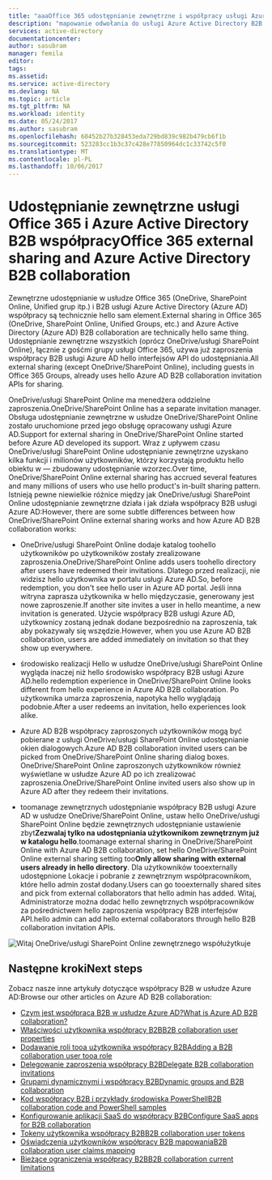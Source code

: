 ```yaml
---
title: "aaaOffice 365 udostępnianie zewnętrzne i współpracy usługi Azure Active Directory B2B | Dokumentacja firmy Microsoft"
description: "mapowanie odwołania do usługi Azure Active Directory B2B współpracy oświadczeń"
services: active-directory
documentationcenter: 
author: sasubram
manager: femila
editor: 
tags: 
ms.assetid: 
ms.service: active-directory
ms.devlang: NA
ms.topic: article
ms.tgt_pltfrm: NA
ms.workload: identity
ms.date: 05/24/2017
ms.author: sasubram
ms.openlocfilehash: 60452b27b328453eda729bd839c982b479cb6f1b
ms.sourcegitcommit: 523283cc1b3c37c428e77850964dc1c33742c5f0
ms.translationtype: MT
ms.contentlocale: pl-PL
ms.lasthandoff: 10/06/2017
---
```

# <a name="office-365-external-sharing-and-azure-active-directory-b2b-collaboration"></a><span data-ttu-id="0dc90-103">Udostępnianie zewnętrzne usługi Office 365 i Azure Active Directory B2B współpracy</span><span class="sxs-lookup"><span data-stu-id="0dc90-103">Office 365 external sharing and Azure Active Directory B2B collaboration</span></span>

<span data-ttu-id="0dc90-104">Zewnętrzne udostępnianie w usłudze Office 365 (OneDrive, SharePoint Online, Unified grup itp.) i B2B usługi Azure Active Directory (Azure AD) współpracy są technicznie hello sam element.</span><span class="sxs-lookup"><span data-stu-id="0dc90-104">External sharing in Office 365 (OneDrive, SharePoint Online, Unified Groups, etc.) and Azure Active Directory (Azure AD) B2B collaboration are technically hello same thing.</span></span> <span data-ttu-id="0dc90-105">Udostępnianie zewnętrzne wszystkich (oprócz OneDrive/usługi SharePoint Online), łącznie z gośćmi grupy usługi Office 365, używa już zaproszenia współpracy B2B usługi Azure AD hello interfejsów API do udostępniania.</span><span class="sxs-lookup"><span data-stu-id="0dc90-105">All external sharing (except OneDrive/SharePoint Online), including guests in Office 365 Groups, already uses hello Azure AD B2B collaboration invitation APIs for sharing.</span></span>

<span data-ttu-id="0dc90-106">OneDrive/usługi SharePoint Online ma menedżera oddzielne zaproszenia.</span><span class="sxs-lookup"><span data-stu-id="0dc90-106">OneDrive/SharePoint Online has a separate invitation manager.</span></span> <span data-ttu-id="0dc90-107">Obsługa udostępnianie zewnętrzne w usłudze OneDrive/SharePoint Online zostało uruchomione przed jego obsługę opracowany usługi Azure AD.</span><span class="sxs-lookup"><span data-stu-id="0dc90-107">Support for external sharing in OneDrive/SharePoint Online started before Azure AD developed its support.</span></span> <span data-ttu-id="0dc90-108">Wraz z upływem czasu OneDrive/usługi SharePoint Online udostępnianie zewnętrzne uzyskano kilka funkcji i milionów użytkowników, którzy korzystają produktu hello obiektu w — zbudowany udostępnianie wzorzec.</span><span class="sxs-lookup"><span data-stu-id="0dc90-108">Over time, OneDrive/SharePoint Online external sharing has accrued several features and many millions of users who use hello product's in-built sharing pattern.</span></span> <span data-ttu-id="0dc90-109">Istnieją pewne niewielkie różnice między jak OneDrive/usługi SharePoint Online udostępnianie zewnętrzne działa i jak działa współpracy B2B usługi Azure AD:</span><span class="sxs-lookup"><span data-stu-id="0dc90-109">However, there are some subtle differences between how OneDrive/SharePoint Online external sharing works and how Azure AD B2B collaboration works:</span></span>

- <span data-ttu-id="0dc90-110">OneDrive/usługi SharePoint Online dodaje katalog toohello użytkowników po użytkowników zostały zrealizowane zaproszenia.</span><span class="sxs-lookup"><span data-stu-id="0dc90-110">OneDrive/SharePoint Online adds users toohello directory after users have redeemed their invitations.</span></span> <span data-ttu-id="0dc90-111">Dlatego przed realizacji, nie widzisz hello użytkownika w portalu usługi Azure AD.</span><span class="sxs-lookup"><span data-stu-id="0dc90-111">So, before redemption, you don't see hello user in Azure AD portal.</span></span> <span data-ttu-id="0dc90-112">Jeśli inna witryna zaprasza użytkownika w hello międzyczasie, generowany jest nowe zaproszenie.</span><span class="sxs-lookup"><span data-stu-id="0dc90-112">If another site invites a user in hello meantime, a new invitation is generated.</span></span> <span data-ttu-id="0dc90-113">Użycie współpracy B2B usługi Azure AD, użytkownicy zostaną jednak dodane bezpośrednio na zaproszenia, tak aby pokazywały się wszędzie.</span><span class="sxs-lookup"><span data-stu-id="0dc90-113">However, when you use Azure AD B2B collaboration, users are added immediately on invitation so that they show up everywhere.</span></span>

- <span data-ttu-id="0dc90-114">środowisko realizacji Hello w usłudze OneDrive/usługi SharePoint Online wygląda inaczej niż hello środowisko współpracy B2B usługi Azure AD.</span><span class="sxs-lookup"><span data-stu-id="0dc90-114">hello redemption experience in OneDrive/SharePoint Online looks different from hello experience in Azure AD B2B collaboration.</span></span> <span data-ttu-id="0dc90-115">Po użytkownika umarza zaproszenia, napotyka hello wyglądają podobnie.</span><span class="sxs-lookup"><span data-stu-id="0dc90-115">After a user redeems an invitation, hello experiences look alike.</span></span>

- <span data-ttu-id="0dc90-116">Azure AD B2B współpracy zaproszonych użytkowników mogą być pobierane z usługi OneDrive/usługi SharePoint Online udostępnianie okien dialogowych.</span><span class="sxs-lookup"><span data-stu-id="0dc90-116">Azure AD B2B collaboration invited users can be picked from OneDrive/SharePoint Online sharing dialog boxes.</span></span> <span data-ttu-id="0dc90-117">OneDrive/SharePoint Online zaproszonych użytkowników również wyświetlane w usłudze Azure AD po ich zrealizować zaproszenia.</span><span class="sxs-lookup"><span data-stu-id="0dc90-117">OneDrive/SharePoint Online invited users also show up in Azure AD after they redeem their invitations.</span></span>

- <span data-ttu-id="0dc90-118">toomanage zewnętrznych udostępnianie współpracy B2B usługi Azure AD w usłudze OneDrive/SharePoint Online, ustaw hello OneDrive/usługi SharePoint Online będzie zewnętrznych udostępnianie ustawienie zbyt**Zezwalaj tylko na udostępniania użytkownikom zewnętrznym już w katalogu hello**.</span><span class="sxs-lookup"><span data-stu-id="0dc90-118">toomanage external sharing in OneDrive/SharePoint Online with Azure AD B2B collaboration, set hello OneDrive/SharePoint Online external sharing setting too**Only allow sharing with external users already in hello directory**.</span></span> <span data-ttu-id="0dc90-119">Dla użytkowników tooexternally udostępnione Lokacje i pobranie z zewnętrznym współpracownikom, które hello admin został dodany.</span><span class="sxs-lookup"><span data-stu-id="0dc90-119">Users can go tooexternally shared sites and pick from external collaborators that hello admin has added.</span></span> <span data-ttu-id="0dc90-120">Witaj, Administratorze można dodać hello zewnętrznych współpracowników za pośrednictwem hello zaproszenia współpracy B2B interfejsów API.</span><span class="sxs-lookup"><span data-stu-id="0dc90-120">hello admin can add hello external collaborators through hello B2B collaboration invitation APIs.</span></span>

![Witaj OneDrive/usługi SharePoint Online zewnętrznego współużytkuje](media/active-directory-b2b-o365-external-user/odsp-sharing-setting.png)

## <a name="next-steps"></a><span data-ttu-id="0dc90-122">Następne kroki</span><span class="sxs-lookup"><span data-stu-id="0dc90-122">Next steps</span></span>

<span data-ttu-id="0dc90-123">Zobacz nasze inne artykuły dotyczące współpracy B2B w usłudze Azure AD:</span><span class="sxs-lookup"><span data-stu-id="0dc90-123">Browse our other articles on Azure AD B2B collaboration:</span></span>

* [<span data-ttu-id="0dc90-124">Czym jest współpraca B2B w usłudze Azure AD?</span><span class="sxs-lookup"><span data-stu-id="0dc90-124">What is Azure AD B2B collaboration?</span></span>](active-directory-b2b-what-is-azure-ad-b2b.md)
* [<span data-ttu-id="0dc90-125">Właściwości użytkownika współpracy B2B</span><span class="sxs-lookup"><span data-stu-id="0dc90-125">B2B collaboration user properties</span></span>](active-directory-b2b-user-properties.md)
* [<span data-ttu-id="0dc90-126">Dodawanie roli tooa użytkownika współpracy B2B</span><span class="sxs-lookup"><span data-stu-id="0dc90-126">Adding a B2B collaboration user tooa role</span></span>](active-directory-b2b-add-guest-to-role.md)
* [<span data-ttu-id="0dc90-127">Delegowanie zaproszenia współpracy B2B</span><span class="sxs-lookup"><span data-stu-id="0dc90-127">Delegate B2B collaboration invitations</span></span>](active-directory-b2b-delegate-invitations.md)
* [<span data-ttu-id="0dc90-128">Grupami dynamicznymi i współpracy B2B</span><span class="sxs-lookup"><span data-stu-id="0dc90-128">Dynamic groups and B2B collaboration</span></span>](active-directory-b2b-dynamic-groups.md)
* [<span data-ttu-id="0dc90-129">Kod współpracy B2B i przykłady środowiska PowerShell</span><span class="sxs-lookup"><span data-stu-id="0dc90-129">B2B collaboration code and PowerShell samples</span></span>](active-directory-b2b-code-samples.md)
* [<span data-ttu-id="0dc90-130">Konfigurowanie aplikacji SaaS do współpracy B2B</span><span class="sxs-lookup"><span data-stu-id="0dc90-130">Configure SaaS apps for B2B collaboration</span></span>](active-directory-b2b-configure-saas-apps.md)
* [<span data-ttu-id="0dc90-131">Tokeny użytkownika współpracy B2B</span><span class="sxs-lookup"><span data-stu-id="0dc90-131">B2B collaboration user tokens</span></span>](active-directory-b2b-user-token.md)
* [<span data-ttu-id="0dc90-132">Oświadczenia użytkowników współpracy B2B mapowania</span><span class="sxs-lookup"><span data-stu-id="0dc90-132">B2B collaboration user claims mapping</span></span>](active-directory-b2b-claims-mapping.md)
* [<span data-ttu-id="0dc90-133">Bieżące ograniczenia współpracy B2B</span><span class="sxs-lookup"><span data-stu-id="0dc90-133">B2B collaboration current limitations</span></span>](active-directory-b2b-current-limitations.md)

